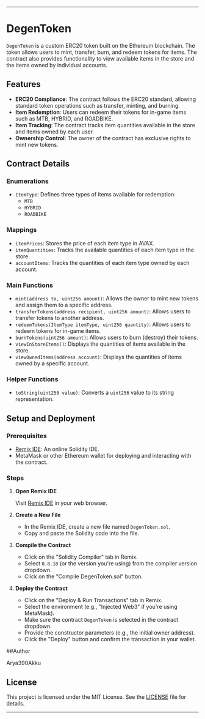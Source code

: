 
---

# DegenToken

`DegenToken` is a custom ERC20 token built on the Ethereum blockchain. The token allows users to mint, transfer, burn, and redeem tokens for items. The contract also provides functionality to view available items in the store and the items owned by individual accounts.

## Features

- **ERC20 Compliance**: The contract follows the ERC20 standard, allowing standard token operations such as transfer, minting, and burning.
- **Item Redemption**: Users can redeem their tokens for in-game items such as MTB, HYBRID, and ROADBIKE.
- **Item Tracking**: The contract tracks item quantities available in the store and items owned by each user.
- **Ownership Control**: The owner of the contract has exclusive rights to mint new tokens.

## Contract Details

### Enumerations

- `ItemType`: Defines three types of items available for redemption:
  - `MTB`
  - `HYBRID`
  - `ROADBIKE`

### Mappings

- `itemPrices`: Stores the price of each item type in AVAX.
- `itemQuantities`: Tracks the available quantities of each item type in the store.
- `accountItems`: Tracks the quantities of each item type owned by each account.

### Main Functions

- `mint(address to, uint256 amount)`: Allows the owner to mint new tokens and assign them to a specific address.
- `transferTokens(address recipient, uint256 amount)`: Allows users to transfer tokens to another address.
- `redeemTokens(ItemType itemType, uint256 quantity)`: Allows users to redeem tokens for in-game items.
- `burnTokens(uint256 amount)`: Allows users to burn (destroy) their tokens.
- `viewInStoreItems()`: Displays the quantities of items available in the store.
- `viewOwnedItems(address account)`: Displays the quantities of items owned by a specific account.

### Helper Functions

- `toString(uint256 value)`: Converts a `uint256` value to its string representation.

## Setup and Deployment

### Prerequisites

- [Remix IDE](https://remix.ethereum.org/): An online Solidity IDE.
- MetaMask or other Ethereum wallet for deploying and interacting with the contract.

### Steps

1. **Open Remix IDE**

   Visit [Remix IDE](https://remix.ethereum.org/) in your web browser.

2. **Create a New File**

   - In the Remix IDE, create a new file named `DegenToken.sol`.
   - Copy and paste the Solidity code into the file.

3. **Compile the Contract**

   - Click on the "Solidity Compiler" tab in Remix.
   - Select `0.8.18` (or the version you're using) from the compiler version dropdown.
   - Click on the "Compile DegenToken.sol" button.

4. **Deploy the Contract**

   - Click on the "Deploy & Run Transactions" tab in Remix.
   - Select the environment (e.g., "Injected Web3" if you're using MetaMask).
   - Make sure the contract `DegenToken` is selected in the contract dropdown.
   - Provide the constructor parameters (e.g., the initial owner address).
   - Click the "Deploy" button and confirm the transaction in your wallet.

##Author

Arya390Akku


## License

This project is licensed under the MIT License. See the [LICENSE](LICENSE) file for details.

---

